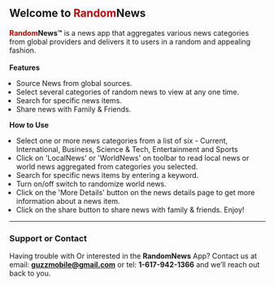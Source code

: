 ## Welcome to <span style="color:#C00000">Random</span>News

<div class="content">
<div class="content-padded" style="margin-top:10px">
 <b><span style="color:#C00000">Random</span>News&trade;</b> is a news app that aggregates various news categories from global providers and delivers it to users in a random and appealing fashion.<br/><br/>
<b>Features</b>
<ul style="list-style-type:disc;;margin-left:-10px"><li>Source News from global sources.<br/></li><li>Select several categories of random news to view at any one time.<br/></li><li>Search for specific news items.<br/></li><li>Share news with Family & Friends.<br/></li></ul><b>How to Use</b><ul style="list-style-type:disc;margin-left:-10px"><li>Select one or more news categories from a list of six - Current, International, Business, Science & Tech, Entertainment and Sports </li><li> Click on 'LocalNews' or 'WorldNews' on toolbar to read local news or world news aggregated from categories you selected.</li><li>Search for specific news items by entering a keyword.</li><li>Turn on/off switch to randomize world news.</li><li>Click on the 'More Details' button on the news details page to get more information about a news item.</li><li>Click on the share button to share news with family & friends. Enjoy!</li></ul>
 </div> 
 </div>
 <hr/>
 
### Support or Contact
Having trouble with Or interested in the <b>RandomNews</b> App? Contact us at email: <b>guzzmobile@gmail.com</b> or tel: <b>1-617-942-1366</b> and we’ll reach out back to you.

